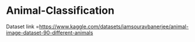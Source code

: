 # Animal-Classification
Dataset link =https://www.kaggle.com/datasets/iamsouravbanerjee/animal-image-dataset-90-different-animals
